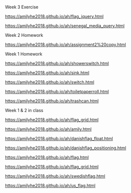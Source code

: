 Week 3 Exercise 

https://amilyhe2018.github.io/ah/flag_jquery.html

https://amilyhe2018.github.io/ah/senegal_media_query.html

Week 2 Homework

https://amilyhe2018.github.io/ah/assignment2%20copy.html

Week 1 Homework 

https://amilyhe2018.github.io/ah/showerswitch.html

https://amilyhe2018.github.io/ah/sink.html

https://amilyhe2018.github.io/ah/switch.html

https://amilyhe2018.github.io/ah/toiletpaperroll.html

https://amilyhe2018.github.io/ah/trashcan.html

Week 1 & 2  in class 

https://amilyhe2018.github.io/ah/flag_grid.html

https://amilyhe2018.github.io/ah/amily.html

https://amilyhe2018.github.io/ah/danishflag_float.html

https://amilyhe2018.github.io/ah/danishflag_positioning.html

https://amilyhe2018.github.io/ah/flag.html

https://amilyhe2018.github.io/ah/flag_grid.html

https://amilyhe2018.github.io/ah/swedishflag.html

https://amilyhe2018.github.io/ah/us_flag.html
